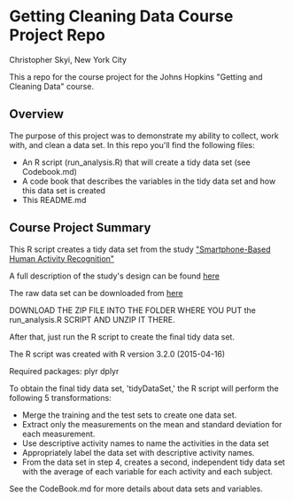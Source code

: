 # Getting Cleaning Data Course Project Repo
Christopher Skyi, New York City

This a repo for the course project for the Johns Hopkins "Getting and Cleaning Data" course.

## Overview

The purpose of this project was to demonstrate my ability to collect, work with, and clean a data set. In this repo you'll find the following files:

* An R script (run_analysis.R) that will create a tidy data set (see Codebook.md)
* A code book that describes the variables in the tidy data set and how this data set is created
* This README.md

## Course Project Summary

This R script creates a tidy data set from the study ["Smartphone-Based Human Activity Recognition"](http://www.tdx.cat/bitstream/handle/10803/284725/TJLRO1de1.pdf?sequence=1)

A full description of the study's design can be found [here](http://archive.ics.uci.edu/ml/datasets/Human+Activity+Recognition+Using+Smartphones) 

The raw data set can be downloaded from [here](https://d396qusza40orc.cloudfront.net/getdata%2Fprojectfiles%2FUCI%20HAR%20Dataset.zip) 

DOWNLOAD THE ZIP FILE INTO THE FOLDER WHERE YOU PUT the run_analysis.R SCRIPT AND UNZIP IT THERE.

After that, just run the R script to create the final tidy data set.

The R script was created with R version 3.2.0 (2015-04-16)

Required packages: plyr dplyr

To obtain the final tidy data set, 'tidyDataSet,' the R script will perform the following 
5 transformations:

* Merge the training and the test sets to create one data set.
* Extract only the measurements on the mean and standard deviation for each measurement. 
* Use descriptive activity names to name the activities in the data set
* Appropriately label the data set with descriptive activity names. 
* From the data set in step 4, creates a second, independent tidy data set with the average of each variable for each activity and each subject.

See the CodeBook.md for more details about data sets and variables.
 
